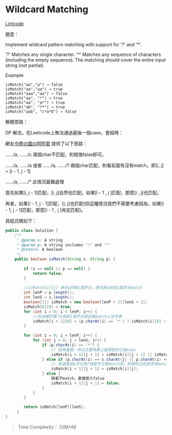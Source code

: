 # Wildcard Matching

[Lintcode](http://www.lintcode.com/en/problem/wildcard-matching/)

題意：

Implement wildcard pattern matching with support for '?' and '*'.

'?' Matches any single character.
'*' Matches any sequence of characters (including the empty sequence).
The matching should cover the entire input string (not partial).

Example
```
isMatch("aa","a") → false
isMatch("aa","aa") → true
isMatch("aaa","aa") → false
isMatch("aa", "*") → true
isMatch("aa", "a*") → true
isMatch("ab", "?*") → true
isMatch("aab", "c*a*b") → false
```

解題思路：

DP 解法，在Leetcode上無法通過最後一個case，會超時：

網友[今際の國の呵呵君](http://hehejun.blogspot.com/2014/11/leetcodewildcard-matching.html) 提供了以下思路：

....../a, ....../c 兩個char不匹配，則賦值false即可。

....../a, ....../a 或者 ....../a, ....../? 兩個char匹配，則看前面有沒有match，即[i, j] = [i - 1, j - 1]

....../a, ....../* 此情況最難處理

首先如果[i, j - 1]匹配，[i, j]自然也匹配。如果[i - 1 , j ]匹配，那麼[i , j]也匹配。

再者，如果[i - 1, j - 1]匹配，[i, j]也匹配(但這種情況我們不需要考慮因為，如果[i - 1, j - 1]匹配，那麼[i - 1 , j ]肯定匹配)。

其程式碼如下：

```java
public class Solution {
    /**
     * @param s: A string 
     * @param p: A string includes "?" and "*"
     * @return: A boolean
     */
    public boolean isMatch(String s, String p) {
        
        if (s == null || p == null) {
            return false;
        }
        
        //isMatch[i][j] 表示p的前i個字元，是否與s的前j個字元match
        int lenP = p.length();
        int lenS = s.length();
        boolean[][] isMatch = new boolean[lenP + 1][lenS + 1];
        isMatch[0][0] = true;
        for (int i = 0; i < lenP; i++) {
            //在這裡計算了p個前i個字元是否能match上空字串
            isMatch[i + 1][0] = (p.charAt(i) == '*') ? isMatch[i][0] : false;
        }
        
        for (int i = 0; i < lenP; i++) {
            for (int j = 0; j < lenS; j++) {
                if (p.charAt(i) == '*') {
                    // 因為星號，所以主要考慮上面提到的三個case
                    isMatch[i + 1][j + 1] = isMatch[i][j + 1] || isMatch[i + 1][j];
                } else if (p.charAt(i) == s.charAt(j) || p.charAt(i) == '?') {
                    // 若過當前p字元為?或是字元有match到，則照抄之前是否有match
                    isMatch[i + 1][j + 1] = isMatch[i][j];
                } else {
                    兩者不match，直接放入false
                    isMatch[i + 1][j + 1] = false;
                }
            }
        }
        
        return isMatch[lenP][lenS];
     }
}

```
>Time Complexity： O(M*N)